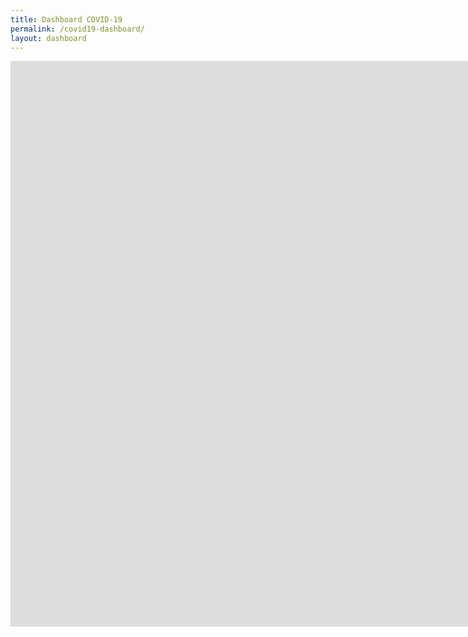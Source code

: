 ```yaml
---
title: Dashboard COVID-19
permalink: /covid19-dashboard/
layout: dashboard
---
```


<div class="iframe-container">

<iframe src="https://ce4-peru.github.io/dashboard/dashboard_covid_20200612.html" height="905" width="1890" allowfullscreen="" frameborder="0">
</iframe>

</div>
